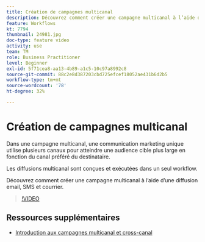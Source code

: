 ```yaml
---
title: Création de campagnes multicanal
description: Découvrez comment créer une campagne multicanal à l’aide d’une diffusion email, SMS et courrier.
feature: Workflows
kt: 7794
thumbnail: 24981.jpg
doc-type: feature video
activity: use
team: TM
role: Business Practitioner
level: Beginner
exl-id: 5f71cea8-aa13-4b89-a1c5-10c97a8992c8
source-git-commit: 88c2e8d387203cbd725efcef18052ae431b6d2b5
workflow-type: tm+mt
source-wordcount: '78'
ht-degree: 32%

---
```


# Création de campagnes multicanal

Dans une campagne multicanal, une communication marketing unique utilise plusieurs canaux pour atteindre une audience cible plus large en fonction du canal préféré du destinataire.

Les diffusions multicanal sont conçues et exécutées dans un seul workflow.

Découvrez comment créer une campagne multicanal à l’aide d’une diffusion email, SMS et courrier.

>[!VIDEO](https://video.tv.adobe.com/v/24981?quality=12)

## Ressources supplémentaires

* [Introduction aux campagnes multicanal et cross-canal](/help/orchestrate-campaigns/introduction-to-cross-and-multi-channel-campaigns.md)
